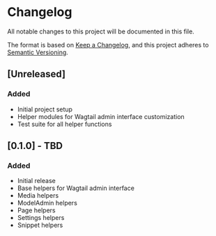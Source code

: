 # Changelog

All notable changes to this project will be documented in this file.

The format is based on [Keep a Changelog](https://keepachangelog.com/en/1.0.0/),
and this project adheres to [Semantic Versioning](https://semver.org/spec/v2.0.0.html).

## [Unreleased]

### Added
- Initial project setup
- Helper modules for Wagtail admin interface customization
- Test suite for all helper functions

## [0.1.0] - TBD

### Added
- Initial release
- Base helpers for Wagtail admin interface
- Media helpers
- ModelAdmin helpers
- Page helpers
- Settings helpers
- Snippet helpers